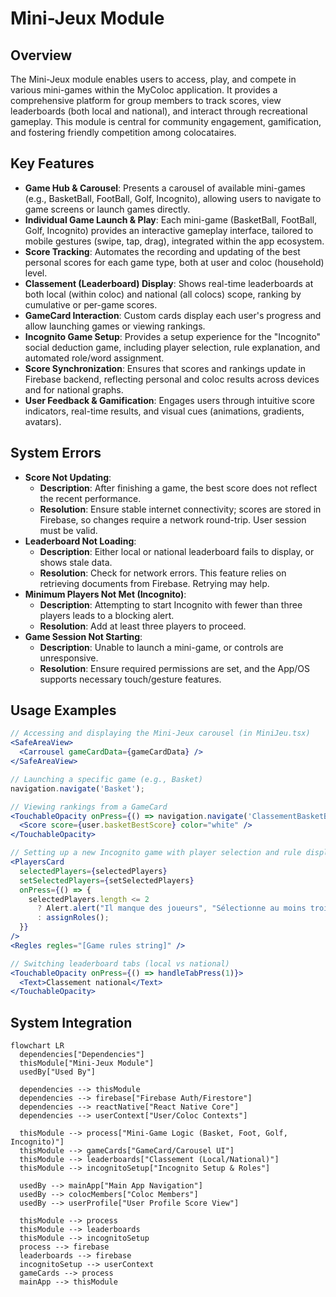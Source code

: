 # Mini-Jeux Module

## Overview
The Mini-Jeux module enables users to access, play, and compete in various mini-games within the MyColoc application. It provides a comprehensive platform for group members to track scores, view leaderboards (both local and national), and interact through recreational gameplay. This module is central for community engagement, gamification, and fostering friendly competition among colocataires.

## Key Features

- **Game Hub & Carousel**: Presents a carousel of available mini-games (e.g., BasketBall, FootBall, Golf, Incognito), allowing users to navigate to game screens or launch games directly.
- **Individual Game Launch & Play**: Each mini-game (BasketBall, FootBall, Golf, Incognito) provides an interactive gameplay interface, tailored to mobile gestures (swipe, tap, drag), integrated within the app ecosystem.
- **Score Tracking**: Automates the recording and updating of the best personal scores for each game type, both at user and coloc (household) level.
- **Classement (Leaderboard) Display**: Shows real-time leaderboards at both local (within coloc) and national (all colocs) scope, ranking by cumulative or per-game scores.
- **GameCard Interaction**: Custom cards display each user's progress and allow launching games or viewing rankings.
- **Incognito Game Setup**: Provides a setup experience for the "Incognito" social deduction game, including player selection, rule explanation, and automated role/word assignment.
- **Score Synchronization**: Ensures that scores and rankings update in Firebase backend, reflecting personal and coloc results across devices and for national graphs.
- **User Feedback & Gamification**: Engages users through intuitive score indicators, real-time results, and visual cues (animations, gradients, avatars).

## System Errors

- **Score Not Updating**: 
  - **Description**: After finishing a game, the best score does not reflect the recent performance.
  - **Resolution**: Ensure stable internet connectivity; scores are stored in Firebase, so changes require a network round-trip. User session must be valid.
- **Leaderboard Not Loading**:
  - **Description**: Either local or national leaderboard fails to display, or shows stale data.
  - **Resolution**: Check for network errors. This feature relies on retrieving documents from Firebase. Retrying may help.
- **Minimum Players Not Met (Incognito)**:
  - **Description**: Attempting to start Incognito with fewer than three players leads to a blocking alert.
  - **Resolution**: Add at least three players to proceed.
- **Game Session Not Starting**:
  - **Description**: Unable to launch a mini-game, or controls are unresponsive.
  - **Resolution**: Ensure required permissions are set, and the App/OS supports necessary touch/gesture features.

## Usage Examples

```jsx
// Accessing and displaying the Mini-Jeux carousel (in MiniJeu.tsx)
<SafeAreaView>
  <Carrousel gameCardData={gameCardData} />
</SafeAreaView>

// Launching a specific game (e.g., Basket)
navigation.navigate('Basket');

// Viewing rankings from a GameCard
<TouchableOpacity onPress={() => navigation.navigate('ClassementBasketBall')}>
  <Score score={user.basketBestScore} color="white" />
</TouchableOpacity>

// Setting up a new Incognito game with player selection and rule display
<PlayersCard
  selectedPlayers={selectedPlayers}
  setSelectedPlayers={setSelectedPlayers}
  onPress={() => {
    selectedPlayers.length <= 2
      ? Alert.alert("Il manque des joueurs", "Sélectionne au moins trois joueurs !")
      : assignRoles();
  }}
/>
<Regles regles="[Game rules string]" />

// Switching leaderboard tabs (local vs national)
<TouchableOpacity onPress={() => handleTabPress(1)}>
  <Text>Classement national</Text>
</TouchableOpacity>
```

## System Integration

```mermaid
flowchart LR
  dependencies["Dependencies"]
  thisModule["Mini-Jeux Module"]
  usedBy["Used By"]

  dependencies --> thisModule
  dependencies --> firebase["Firebase Auth/Firestore"]
  dependencies --> reactNative["React Native Core"]
  dependencies --> userContext["User/Coloc Contexts"]

  thisModule --> process["Mini-Game Logic (Basket, Foot, Golf, Incognito)"]
  thisModule --> gameCards["GameCard/Carousel UI"]
  thisModule --> leaderboards["Classement (Local/National)"]
  thisModule --> incognitoSetup["Incognito Setup & Roles"]

  usedBy --> mainApp["Main App Navigation"]
  usedBy --> colocMembers["Coloc Members"]
  usedBy --> userProfile["User Profile Score View"]

  thisModule --> process
  thisModule --> leaderboards
  thisModule --> incognitoSetup
  process --> firebase
  leaderboards --> firebase
  incognitoSetup --> userContext
  gameCards --> process
  mainApp --> thisModule
```

